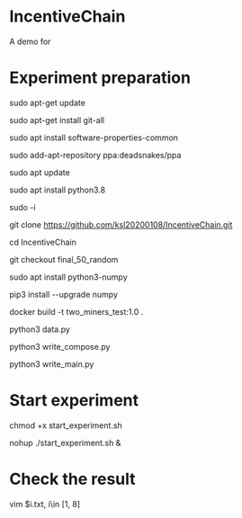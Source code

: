 # IncentiveChain
A demo for

# Experiment preparation
sudo apt-get update

sudo apt-get install git-all

sudo apt install software-properties-common

sudo add-apt-repository ppa:deadsnakes/ppa

sudo apt update

sudo apt install python3.8

sudo -i

git clone https://github.com/ksl20200108/IncentiveChain.git

cd IncentiveChain

git checkout final_50_random

sudo apt install python3-numpy

pip3 install --upgrade numpy

docker build -t two_miners_test:1.0 .

python3 data.py

python3 write_compose.py

python3 write_main.py

# Start experiment

chmod +x start_experiment.sh

nohup ./start_experiment.sh &

# Check the result

vim $i.txt, i\in [1, 8]
